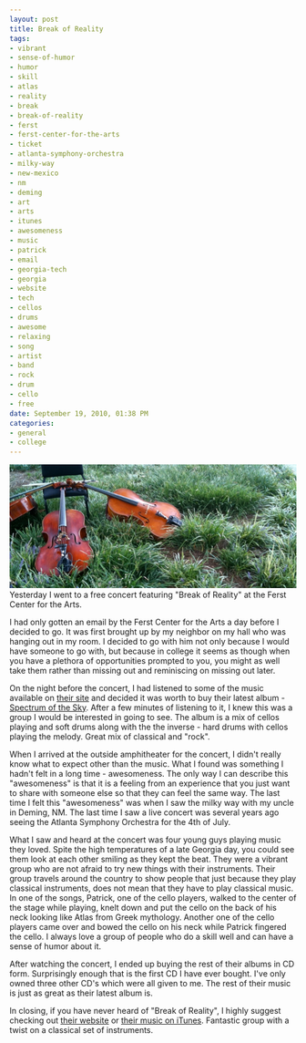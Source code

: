 ```yaml
--- 
layout: post
title: Break of Reality
tags: 
- vibrant
- sense-of-humor
- humor
- skill
- atlas
- reality
- break
- break-of-reality
- ferst
- ferst-center-for-the-arts
- ticket
- atlanta-symphony-orchestra
- milky-way
- new-mexico
- nm
- deming
- art
- arts
- itunes
- awesomeness
- music
- patrick
- email
- georgia-tech
- georgia
- website
- tech
- cellos
- drums
- awesome
- relaxing
- song
- artist
- band
- rock
- drum
- cello
- free
date: September 19, 2010, 01:38 PM
categories: 
- general
- college
---
```

[![](/files/2010/09/BoR_cellos.jpg "Break of Reality Cellos")](/files/2010/09/BoR_cellos.jpg)Yesterday I went to a free concert featuring "Break of Reality" at the Ferst Center for the Arts.

I had only gotten an email by the Ferst Center for the Arts a day before I decided to go. It was first brought up by my neighbor on my hall who was hanging out in my room. I decided to go with him not only because I would have someone to go with, but because in college it seems as though when you have a plethora of opportunities prompted to you, you might as well take them rather than missing out and reminiscing on missing out later.

On the night before the concert, I had listened to some of the music available on [their site](http://www.breakofreality.com/) and decided it was worth to buy their latest album - <u>Spectrum of the Sky</u>. After a few minutes of listening to it, I knew this was a group I would be interested in going to see. The album is a mix of cellos playing and soft drums along with the the inverse - hard drums with cellos playing the melody. Great mix of classical and "rock".

When I arrived at the outside amphitheater for the concert, I didn't really know what to expect other than the music. What I found was something I hadn't felt in a long time - awesomeness. The only way I can describe this "awesomeness" is that it is a feeling from an experience that you just want to share with someone else so that they can feel the same way. The last time I felt this "awesomeness" was when I saw the milky way with my uncle in Deming, NM. The last time I saw a live concert was several years ago seeing the Atlanta Symphony Orchestra for the 4th of July.

What I saw and heard at the concert was four young guys playing music they loved. Spite the high temperatures of a late Georgia day, you could see them look at each other smiling as they kept the beat. They were a vibrant group who are not afraid to try new things with their instruments. Their group travels around the country to show people that just because they play classical instruments, does not mean that they have to play classical music. In one of the songs, Patrick, one of the cello players, walked to the center of the stage while playing, knelt down and put the cello on the back of his neck looking like Atlas from Greek mythology. Another one of the cello players came over and bowed the cello on his neck while Patrick fingered the cello. I always love a group of people who do a skill well and can have a sense of humor about it.

After watching the concert, I ended up buying the rest of their albums in CD form. Surprisingly enough that is the first CD I have ever bought. I've only owned three other CD's which were all given to me. The rest of their music is just as great as their latest album is.

In closing, if you have never heard of "Break of Reality", I highly suggest checking out [their website](http://www.breakofreality.com/) or [their music on iTunes](http://itunes.apple.com/us/artist/break-of-reality/id305664323). Fantastic group with a twist on a classical set of instruments.
